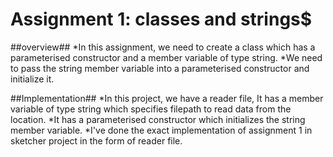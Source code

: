 ﻿# Assignment 1: classes and strings$
##overview##
*In this assignment, we need to create a class which has a parameterised constructor and a member variable of type string.
*We need to pass the string member variable into a parameterised constructor and initialize it.

##Implementation##
*In this project, we have a reader file, It has a member variable of type string which specifies filepath to read data from the location.
*It has a parameterised constructor which initializes the string member variable.
*I've done the exact implementation of assignment 1 in sketcher project in the form of reader file.
